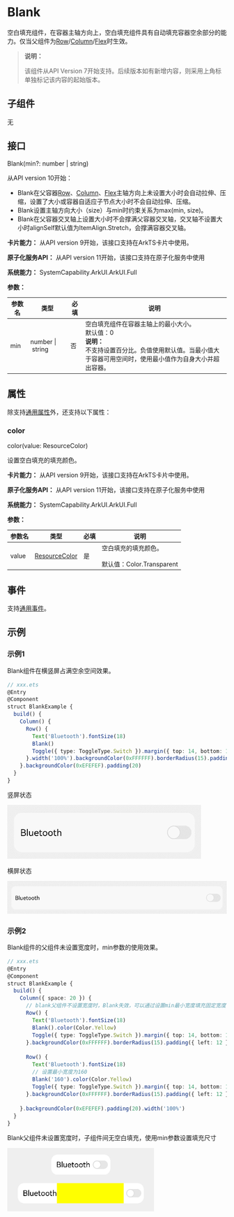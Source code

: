 # Blank

空白填充组件，在容器主轴方向上，空白填充组件具有自动填充容器空余部分的能力。仅当父组件为[Row](ts-container-row.md)/[Column](ts-container-column.md)/[Flex](ts-container-flex.md)时生效。

>  **说明：**
>
>  该组件从API Version 7开始支持。后续版本如有新增内容，则采用上角标单独标记该内容的起始版本。


## 子组件

无


## 接口

Blank(min?: number&nbsp;|&nbsp;string)

从API version 10开始：  
 - Blank在父容器[Row](ts-container-row.md)、[Column](ts-container-column.md)、[Flex](ts-container-flex.md)主轴方向上未设置大小时会自动拉伸、压缩，设置了大小或容器自适应子节点大小时不会自动拉伸、压缩。
 - Blank设置主轴方向大小（size）与min时约束关系为max(min, size)。  
 - Blank在父容器交叉轴上设置大小时不会撑满父容器交叉轴，交叉轴不设置大小时alignSelf默认值为ItemAlign.Stretch，会撑满容器交叉轴。  

**卡片能力：** 从API version 9开始，该接口支持在ArkTS卡片中使用。

**原子化服务API：** 从API version 11开始，该接口支持在原子化服务中使用

**系统能力：** SystemCapability.ArkUI.ArkUI.Full

**参数：**

| 参数名 | 类型 | 必填 | 说明 |
| -------- | -------- | -------- | -------- |
| min | number&nbsp;\|&nbsp;string | 否 | 空白填充组件在容器主轴上的最小大小。<br/>默认值：0<br/>**说明：** <br/>不支持设置百分比。负值使用默认值。当最小值大于容器可用空间时，使用最小值作为自身大小并超出容器。 |

## 属性

除支持[通用属性](ts-universal-attributes-size.md)外，还支持以下属性：

### color

color(value: ResourceColor)

设置空白填充的填充颜色。

**卡片能力：** 从API version 9开始，该接口支持在ArkTS卡片中使用。

**原子化服务API：** 从API version 11开始，该接口支持在原子化服务中使用

**系统能力：** SystemCapability.ArkUI.ArkUI.Full

**参数：** 

| 参数名 | 类型 | 必填 | 说明 |
| -------- | -------- | -------- | -------- |
| value | [ResourceColor](ts-types.md#resourcecolor) | 是 | 空白填充的填充颜色。<br/><br/>默认值：Color.Transparent |

## 事件

支持[通用事件](ts-universal-events-click.md)。

## 示例

### 示例1
Blank组件在横竖屏占满空余空间效果。
```ts
// xxx.ets
@Entry
@Component
struct BlankExample {
  build() {
    Column() {
      Row() {
        Text('Bluetooth').fontSize(18)
        Blank()
        Toggle({ type: ToggleType.Switch }).margin({ top: 14, bottom: 14, left: 6, right: 6 })
      }.width('100%').backgroundColor(0xFFFFFF).borderRadius(15).padding({ left: 12 })
    }.backgroundColor(0xEFEFEF).padding(20)
  }
}
```

竖屏状态

![zh-cn_image_0000001219662649](figures/zh-cn_image_0000001219662649.gif)

横屏状态

![zh-cn_image_0000001174104388](figures/zh-cn_image_0000001174104388.gif)


### 示例2
Blank组件的父组件未设置宽度时，min参数的使用效果。

```ts
// xxx.ets
@Entry
@Component
struct BlankExample {
  build() {
    Column({ space: 20 }) {
      // blank父组件不设置宽度时，Blank失效，可以通过设置min最小宽度填充固定宽度
      Row() {
        Text('Bluetooth').fontSize(18)
        Blank().color(Color.Yellow)
        Toggle({ type: ToggleType.Switch }).margin({ top: 14, bottom: 14, left: 6, right: 6 })
      }.backgroundColor(0xFFFFFF).borderRadius(15).padding({ left: 12 })

      Row() {
        Text('Bluetooth').fontSize(18)
        // 设置最小宽度为160
        Blank('160').color(Color.Yellow)
        Toggle({ type: ToggleType.Switch }).margin({ top: 14, bottom: 14, left: 6, right: 6 })
      }.backgroundColor(0xFFFFFF).borderRadius(15).padding({ left: 12 })

    }.backgroundColor(0xEFEFEF).padding(20).width('100%')
  }
}
```
Blank父组件未设置宽度时，子组件间无空白填充，使用min参数设置填充尺寸

![blankmin](figures/blankmin.png)

